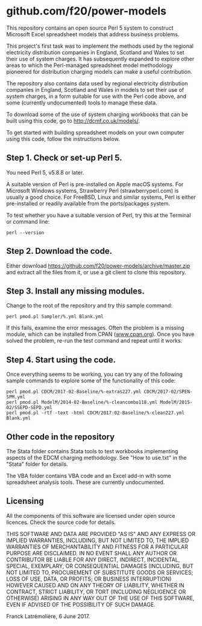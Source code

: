 github.com/f20/power-models
===========================

This repository contains an open source Perl 5 system to construct
Microsoft Excel spreadsheet models that address business problems.

This project's first task was to implement the methods used by the regional
electricity distribution companies in England, Scotland and Wales to set
their use of system charges. It has subsequently expanded to explore other
areas to which the Perl-managed spreadsheet model methodology pioneered for
distribution charging models can make a useful contribution.

The repository also contains data used by regional electricity distribution
companies in England, Scotland and Wales in models to set their use of
system charges, in a form suitable for use with the Perl code above, and
some (currently undocumented) tools to manage these data.

To download some of the use of system charging workbooks that can be built
using this code, go to http://dcmf.co.uk/models/.

To get started with building spreadsheet models on your own computer using
this code, follow the instructions below.

Step 1. Check or set-up Perl 5.
--------------------------------

You need Perl 5, v5.8.8 or later.

A suitable version of Perl is pre-installed on Apple macOS systems. For
Microsoft Windows systems, Strawberry Perl (strawberryperl.com) is usually
a good choice. For FreeBSD, Linux and similar systems, Perl is either
pre-installed or readily available from the ports/packages system.

To test whether you have a suitable version of Perl, try this at the
Terminal or command line:

    perl --version

Step 2. Download the code.
---------------------------

Either download https://github.com/f20/power-models/archive/master.zip and
extract all the files from it, or use a git client to clone this repository.

Step 3. Install any missing modules.
-------------------------------------

Change to the root of the repository and try this sample command:

    perl pmod.pl Sampler/%.yml Blank.yml

If this fails, examine the error messages. Often the problem is a missing
module, which can be installed from CPAN (www.cpan.org). Once you have
solved the problem, re-run the test command and repeat until it works.

Step 4. Start using the code.
------------------------------

Once everything seems to be working, you can try any of the following
sample commands to explore some of the functionality of this code:

    perl pmod.pl CDCM/2017-02-Baseline/%-extras227.yml CDCM/2017-02/SPEN-SPM.yml
    perl pmod.pl ModelM/2014-02-Baseline/%-cleancombo118.yml ModelM/2015-02/SSEPD-SEPD.yml
    perl pmod.pl -rtf -text -html CDCM/2017-02-Baseline/%-clean227.yml Blank.yml

Other code in the repository
----------------------------

The Stata folder contains Stata tools to test workbooks implementing aspects of the
EDCM charging methodology. See "How to use.txt" in the "Stata" folder for details.

The VBA folder contains VBA code and an Excel add-in with some spreadsheet analysis
tools. These are currently undocumented.

Licensing
---------

All the components of this software are licensed under open source licences.
Check the source code for details.

THIS SOFTWARE AND DATA ARE PROVIDED "AS IS" AND ANY EXPRESS OR IMPLIED
WARRANTIES, INCLUDING, BUT NOT LIMITED TO, THE IMPLIED WARRANTIES OF
MERCHANTABILITY AND FITNESS FOR A PARTICULAR PURPOSE ARE DISCLAIMED. IN NO
EVENT SHALL ANY AUTHOR OR CONTRIBUTOR BE LIABLE FOR ANY DIRECT, INDIRECT,
INCIDENTAL, SPECIAL, EXEMPLARY, OR CONSEQUENTIAL DAMAGES (INCLUDING, BUT
NOT LIMITED TO, PROCUREMENT OF SUBSTITUTE GOODS OR SERVICES; LOSS OF USE,
DATA, OR PROFITS; OR BUSINESS INTERRUPTION) HOWEVER CAUSED AND ON ANY
THEORY OF LIABILITY, WHETHER IN CONTRACT, STRICT LIABILITY, OR TORT
(INCLUDING NEGLIGENCE OR OTHERWISE) ARISING IN ANY WAY OUT OF THE USE OF
THIS SOFTWARE, EVEN IF ADVISED OF THE POSSIBILITY OF SUCH DAMAGE.

Franck Latrémolière, 6 June 2017.
